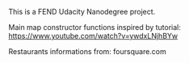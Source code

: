 This is a FEND Udacity Nanodegree project.

Main map constructor functions inspired by tutorial:
https://www.youtube.com/watch?v=ywdxLNjhBYw 

Restaurants informations from: foursquare.com

